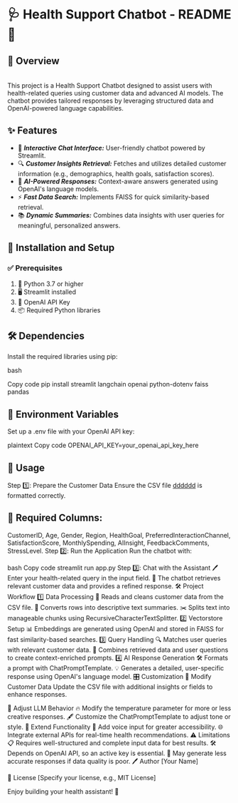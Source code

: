 # __🩺 Health Support Chatbot - README 📖__

## __🌟 Overview__
</br> This project is a Health Support Chatbot designed to assist users with health-related queries using customer data and advanced AI models. The chatbot provides tailored responses by leveraging structured data and OpenAI-powered language capabilities.

## __✨ Features__
- 💬 ___Interactive Chat Interface:___ User-friendly chatbot powered by Streamlit.
- 🔍 ___Customer Insights Retrieval:___ Fetches and utilizes detailed customer information (e.g., demographics, health goals, satisfaction scores).
- 🤖 ___AI-Powered Responses:___ Context-aware answers generated using OpenAI's language models.
- ⚡ ___Fast Data Search:___ Implements FAISS for quick similarity-based retrieval.
- 📚 ___Dynamic Summaries:___ Combines data insights with user queries for meaningful, personalized answers.
  
## __🚀 Installation and Setup__
### __✅ Prerequisites__
1. 🐍 Python 3.7 or higher
2. 🖥️ Streamlit installed
3. 🔑 OpenAI API Key
4. 📦 Required Python libraries
   
## __🛠️ Dependencies__
Install the required libraries using pip:

bash

Copy code
pip install streamlit langchain openai python-dotenv faiss pandas

## __🔐 Environment Variables__
Set up a .env file with your OpenAI API key:

plaintext
Copy code
OPENAI_API_KEY=your_openai_api_key_here

## __🏃 Usage__
Step 1️⃣: Prepare the Customer Data
Ensure the CSV file [dddddd](Cleaning_GenerativeAI_Health_Customer_Insights.csv) is formatted correctly.

## __🔑 Required Columns:__
CustomerID, Age, Gender, Region, HealthGoal, PreferredInteractionChannel, SatisfactionScore, MonthlySpending, AIInsight, FeedbackComments, StressLevel.
Step 2️⃣: Run the Application
Run the chatbot with:

bash
Copy code
streamlit run app.py
Step 3️⃣: Chat with the Assistant
🖊️ Enter your health-related query in the input field.
🧠 The chatbot retrieves relevant customer data and provides a refined response.
🛠️ Project Workflow
1️⃣ Data Processing
📄 Reads and cleans customer data from the CSV file.
📝 Converts rows into descriptive text summaries.
✂️ Splits text into manageable chunks using RecursiveCharacterTextSplitter.
2️⃣ Vectorstore Setup
📊 Embeddings are generated using OpenAI and stored in FAISS for fast similarity-based searches.
3️⃣ Query Handling
🔍 Matches user queries with relevant customer data.
🧩 Combines retrieved data and user questions to create context-enriched prompts.
4️⃣ AI Response Generation
🛠️ Formats a prompt with ChatPromptTemplate.
💡 Generates a detailed, user-specific response using OpenAI's language model.
🎛️ Customization
🔄 Modify Customer Data
Update the CSV file with additional insights or fields to enhance responses.

🎨 Adjust LLM Behavior
🔥 Modify the temperature parameter for more or less creative responses.
🖋️ Customize the ChatPromptTemplate to adjust tone or style.
🧩 Extend Functionality
🎤 Add voice input for greater accessibility.
🌐 Integrate external APIs for real-time health recommendations.
⚠️ Limitations
📋 Requires well-structured and complete input data for best results.
🛠️ Depends on OpenAI API, so an active key is essential.
🤔 May generate less accurate responses if data quality is poor.
🖊️ Author
[Your Name]

📜 License
[Specify your license, e.g., MIT License]

Enjoy building your health assistant! 🌟






